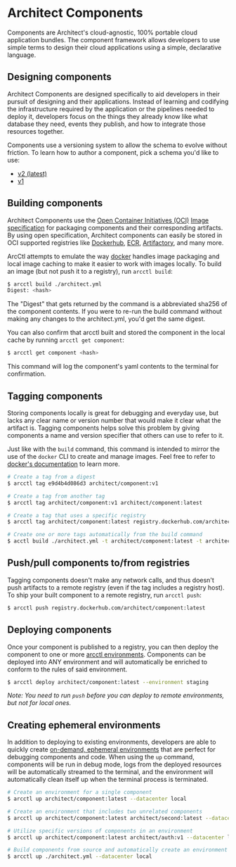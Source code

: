 # Architect Components

Components are Architect's cloud-agnostic, 100% portable cloud application bundles. The component
framework allows developers to use simple terms to design their cloud applications using a simple,
declarative language.

## Designing components

Architect Components are designed specifically to aid developers in their pursuit of designing and
their applications. Instead of learning and codifying the infrastructure required by the application
or the pipelines needed to deploy it, developers focus on the things they already know like what
database they need, events they publish, and how to integrate those resources together.

Components use a versioning system to allow the schema to evolve without friction. To learn how to
author a component, pick a schema you'd like to use:

- [v2 (latest)](./v2/)
- [v1](./v1/)

## Building components

Architect Components use the [Open Container Initiatives (OCI)](https://opencontainers.org/)
[Image specification](https://github.com/opencontainers/image-spec) for packaging components and their
corresponding artifacts. By using open specification, Architect components can easily be stored in OCI
supported registries like [Dockerhub](https://hub.docker.com/), [ECR](https://aws.amazon.com/ecr/),
[Artifactory](https://jfrog.com/artifactory/), and many more.

ArcCtl attempts to emulate the way [docker](https://docker.com/) handles image packaging and local image
caching to make it easier to work with images locally. To build an image (but not push it to a registry),
run `arcctl build`:

```sh
$ arcctl build ./architect.yml
Digest: <hash>
```

The "Digest" that gets returned by the command is a abbreviated sha256 of the component contents.
If you were to re-run the build command without making any changes to the architect.yml, you'd get
the same digest.

You can also confirm that arcctl built and stored the component in the local cache by running
`arcctl get component`:

```sh
$ arcctl get component <hash>
```

This command will log the component's yaml contents to the terminal for confirmation.

## Tagging components

Storing components locally is great for debugging and everyday use, but lacks any clear name or
version number that would make it clear what the artifact is. Tagging components helps solve this
problem by giving components a name and version specifier that others can use to refer to it.

Just like with the `build` command, this command is intended to mirror the use of the `docker`
CLI to create and manage images. Feel free to refer to [docker's documentation](https://docs.docker.com/engine/reference/commandline/tag/)
to learn more.

```sh
# Create a tag from a digest
$ arcctl tag e9d4b4d086d3 architect/component:v1

# Create a tag from another tag
$ arcctl tag architect/component:v1 architect/component:latest

# Create a tag that uses a specific registry
$ arcctl tag architect/component:latest registry.dockerhub.com/architect/component:latest

# Create one or more tags automatically from the build command
$ acctl build ./architect.yml -t architect/component:latest -t architect/component:v1
```

## Push/pull components to/from registries

Tagging components doesn't make any network calls, and thus doesn't push artifacts to a remote
registry (even if the tag includes a registry host). To ship your built component to a remote
registry, run `arcctl push`:

```sh
$ arcctl push registry.dockerhub.com/architect/component:latest
```

## Deploying components

Once your component is published to a registry, you can then deploy the component to one
or more [arcctl environments](../environments/). Components can be deployed into ANY
environment and will automatically be enriched to conform to the rules of said environment.

```sh
$ arcctl deploy architect/component:latest --environment staging
```

_Note: You need to run `push` before you can deploy to remote environments, but not for local
ones._

## Creating ephemeral environments

In addition to deploying to existing environments, developers are able to quickly create
[on-demand, ephemeral environments](../environments/README.md#ephemeral-environments) that
are perfect for debugging components and code. When using the `up` command, components will
be run in debug mode, logs from the deployed resources will be automatically streamed to
the terminal, and the environment will automatically clean itself up when the terminal
process is terminated.

```sh
# Create an environment for a single component
$ arcctl up architect/component:latest --datacenter local

# Create an environment that includes two unrelated components
$ arcctl up architect/component:latest architect/second:latest --datacenter local

# Utilize specific versions of components in an environment
$ arcctl up architect/component:latest architect/auth:v1 --datacenter local

# Build components from source and automatically create an environment
$ arcctl up ./architect.yml --datacenter local
```
